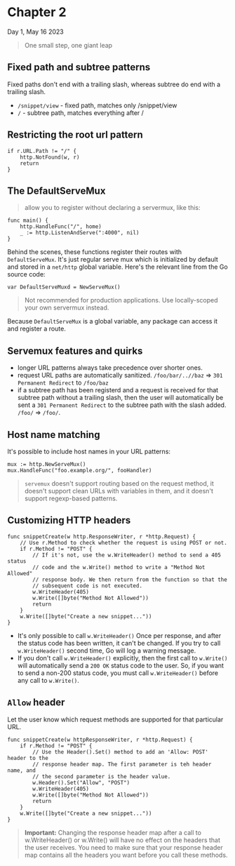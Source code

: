 # Chapter 2

Day 1, May 16 2023

> One small step, one giant leap

## Fixed path and subtree patterns
Fixed paths don't end with a trailing slash, whereas subtree do end with a trailing slash.
* `/snippet/view` - fixed path, matches only /snippet/view
* `/` - subtree path, matches everything after /

## Restricting the root url pattern
```
if r.URL.Path != "/" {
    http.NotFound(w, r)
    return
}
```

## The DefaultServeMux
> allow you to register without declaring a servermux, like this:
```
func main() {
    http.HandleFunc("/", home)
    _ := http.ListenAndServe(":4000", nil)
}
```
Behind the scenes, these functions register their routes with `DefaultServeMux`. It's just regular serve mux which is initialized by default and stored in a `net/http` global variable. Here's the relevant line from the Go source code:
```
var DefaultServeMuxd = NewServeMux()
```
> Not recommended for production applications. Use locally-scoped your own servermux instead.

Because `DefaultServeMux` is a global variable, any package can access it and register a route.

## Servemux features and quirks
* longer URL patterns always take precedence over shorter ones.
* request URL paths are automatically sanitized. `/foo/bar/..//baz`  =>  `301 Permanent Redirect` to `/foo/baz`
* if a subtree path has been registerd and a request is received for that subtree path without a trailing slash, then the user will automatically be sent a `301 Permanent Redirect` to the subtree path with the slash added.  `/foo/`  =>  `/foo/`.

## Host name matching
It's possible to include host names in your URL patterns:
```
mux := http.NewServeMux()
mux.HandleFunc("foo.example.org/", fooHandler)
```

> `servemux` doesn't support routing based on the request method, it doesn't support clean URLs with variables in them, and it doesn't support regexp-based patterns.

## Customizing HTTP headers
```
func snippetCreate(w http.ResponseWriter, r *http.Request) {
    // Use r.Method to check whether the request is using POST or not.
    if r.Method != "POST" {
        // If it's not, use the w.WriteHeader() method to send a 405 status
        // code and the w.Write() method to write a "Method Not Allowed"
        // response body. We then return from the function so that the
        // subsequent code is not executed.
        w.WriteHeader(405)
        w.Write([]byte("Method Not Allowed"))
        return
    }
    w.Write([]byte("Create a new snippet..."))
}
```
* It's only possible to call `w.WriteHeader()` Once per response, and after the status code has been written, it can't be changed. If you try to call `w.WriteHeader()` second time, Go will log a warning message.
* If you don't call `w.WriteHeader()` explicitly, then the first call to `w.Write()` will automatically send a `200 OK` status code to the user. So, if you want to send a non-200 status code, you must call `w.WriteHeader()` before any call to `w.Write()`.

## `Allow` header 
Let the user know which request methods are supported for that particular URL.

```
func snippetCreate(w httpResponseWriter, r *http.Request) {
    if r.Method != "POST" {
        // Use the Header().Set() method to add an 'Allow: POST' header to the
        // response header map. The first parameter is teh header name, and
        // the second parameter is the header value.
        w.Header().Set("Allow", "POST")
        w.WriteHeader(405)
        w.Write([]byte("Method Not Allowed"))
        return
    }
    w.Write([]byte("Create a new snippet..."))
}
```
> **Important:**  Changing the response header map after a call to w.WriteHeader() or w.Write() will have no effect on the headers that the user receives. You need to make sure that your response header map contains all the headers you want before you call these methods.

